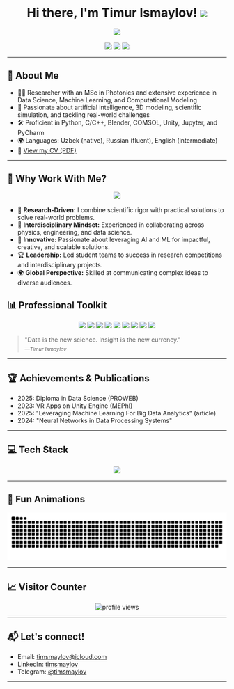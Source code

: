 <!-- Profile README for Timur Ismaylov -->

<h1 align="center">Hi there, I'm Timur Ismaylov! <img src="https://media.giphy.com/media/hvRJCLFzcasrR4ia7z/giphy.gif" width="40"></h1>

<p align="center">
  <img src="https://readme-typing-svg.demolab.com?font=Fira+Code&size=22&pause=1000&color=00BFFF&center=true&vCenter=true&width=700&lines=Data+Scientist+%7C+ML+Engineer+%7C+Researcher;Driven+by+Curiosity+%26+Innovation"/>
</p>

<p align="center">
  <a href="https://www.linkedin.com/in/timsmaylov/"><img src="https://img.shields.io/badge/LinkedIn-blue?style=for-the-badge&logo=linkedin"/></a>
  <a href="mailto:timsaylov@icloud.com"><img src="https://img.shields.io/badge/Email-timsaylov%40icloud.com-blue?style=for-the-badge&logo=gmail"/></a>
  <a href="https://t.me/timsaylov"><img src="https://img.shields.io/badge/Telegram-0088cc?style=for-the-badge&logo=telegram&logoColor=white"/></a>
</p>

---

## 🚀 About Me

- 🧑‍🔬 Researcher with an MSc in Photonics and extensive experience in Data Science, Machine Learning, and Computational Modeling
- 🧠 Passionate about artificial intelligence, 3D modeling, scientific simulation, and tackling real-world challenges
- 🛠️ Proficient in Python, C/C++, Blender, COMSOL, Unity, Jupyter, and PyCharm
- 🌍 Languages: Uzbek (native), Russian (fluent), English (intermediate)
- 📄 [View my CV (PDF)](link_to_cv.pdf)

---

## 🌟 Why Work With Me?

<p align="center">
  <img src="https://readme-typing-svg.demolab.com?font=Fira+Code&size=22&pause=1000&color=00BFFF&center=true&vCenter=true&width=600&lines=Turning+Data+into+Actionable+Insights;Bridging+Science+%26+Technology;Delivering+Impact+Through+Innovation"/>
</p>

- 🔬 **Research-Driven:** I combine scientific rigor with practical solutions to solve real-world problems.
- 🤝 **Interdisciplinary Mindset:** Experienced in collaborating across physics, engineering, and data science.
- 🚀 **Innovative:** Passionate about leveraging AI and ML for impactful, creative, and scalable solutions.
- 🏆 **Leadership:** Led student teams to success in research competitions and interdisciplinary projects.
- 🌍 **Global Perspective:** Skilled at communicating complex ideas to diverse audiences.

## 📊 Professional Toolkit

<p align="center">
  <img src="https://img.shields.io/badge/Python-3776AB?style=for-the-badge&logo=python&logoColor=white"/>
  <img src="https://img.shields.io/badge/C++-00599C?style=for-the-badge&logo=c%2B%2B&logoColor=white"/>
  <img src="https://img.shields.io/badge/Blender-F5792A?style=for-the-badge&logo=blender&logoColor=white"/>
  <img src="https://img.shields.io/badge/COMSOL-005F87?style=for-the-badge"/>
  <img src="https://img.shields.io/badge/Unity-000000?style=for-the-badge&logo=unity&logoColor=white"/>
  <img src="https://img.shields.io/badge/Jupyter-F37626?style=for-the-badge&logo=jupyter&logoColor=white"/>
  <img src="https://img.shields.io/badge/PyCharm-143?style=for-the-badge&logo=pycharm&logoColor=white"/>
  <img src="https://img.shields.io/badge/Linux-FCC624?style=for-the-badge&logo=linux&logoColor=black"/>
  <img src="https://img.shields.io/badge/LaTeX-008080?style=for-the-badge&logo=latex&logoColor=white"/>
</p>

> "Data is the new science. Insight is the new currency."  
> <sub><i>—Timur Ismaylov</i></sub>

---

## 🏆 Achievements & Publications

- 2025: Diploma in Data Science (PROWEB)
- 2023: VR Apps on Unity Engine (MEPhI)
- 2025: "Leveraging Machine Learning For Big Data Analytics" (article)
- 2024: "Neural Networks in Data Processing Systems"

---

## 💻 Tech Stack

<p align="center">
  <img src="https://skillicons.dev/icons?i=python,cpp,git,linux,blender,unity,github,vscode,jupyter,latex" />
</p>

---

## 🌟 Fun Animations

<p align="center">
  <img src="https://github.com/Platane/snk/raw/output/github-contribution-grid-snake.svg" alt="snake"/>
</p>

---

## 📈 Visitor Counter

<p align="center">
  <img src="https://komarev.com/ghpvc/?username=timsmaylov&style=flat-square&color=00BFFF" alt="profile views"/>
</p>

---

## 📬 Let's connect!

- Email: timsmaylov@icloud.com
- LinkedIn: [timsmaylov](https://www.linkedin.com/in/timsmaylov/)
- Telegram: [@timsmaylov](https://t.me/timsmaylov)

---

<!--
Tip: Replace 'link_to_cv.pdf' with the actual link to your CV PDF in the repo or cloud.
Add more custom widgets if you want!
-->
